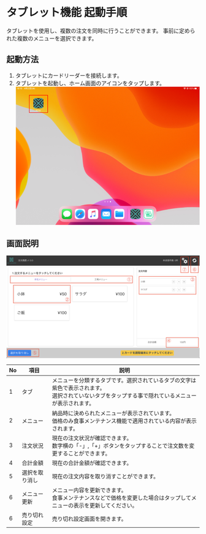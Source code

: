# タブレット機能 起動手順

タブレットを使用し、複数の注文を同時に行うことができます。
事前に定められた複数のメニューを選択できます。

## 起動方法

1. タブレットにカードリーダーを接続します。
2. タブレットを起動し、ホーム画面のアイコンをタップします。
![タブレットホーム画面](img/tablet/tablet_ready.png)

## 画面説明

![タブレットメイン画面](img/tablet/tablet_main.png)

|No|項目|説明|
|---|---|---|
|1|タブ|メニューを分類するタブです。選択されているタブの文字は紫色で表示されます。<br>選択されていないタブをタップする事で隠れているメニューが表示されます。|
|2|メニュー|納品時に決められたメニューが表示されています。<br>価格のみ食事メンテナンス機能で適用されている内容が表示されます。|
|3|注文状況|現在の注文状況が確認できます。<br>数字横の「-」,「+」ボタンをタップすることで注文数を変更することができます。|
|4|合計金額|現在の合計金額が確認できます。|
|5|選択を取り消し|現在の注文内容を取り消すことができます。|
|6|メニュー更新|メニュー内容を更新できます。<br>食事メンテナンスなどで価格を変更した場合はタップしてメニューの表示を更新してください。|
|6|売り切れ設定|売り切れ設定画面を開きます。|
